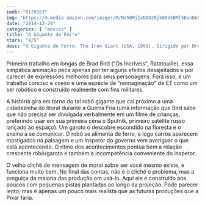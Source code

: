 ```yaml
---
imdb: "0129167"
img: "https://m.media-amazon.com/images/M/MV5BMjIxNDU2Njk0OV5BMl5BanBnXkFtZTgwODc3Njc3NjE@._V1_SY150_CR0,0,101,150_.jpg"
date: "2014-12-20"
categories: [ "movies" ]
title: "O Gigante de Ferro"
stars: "4/5"
desc: "O Gigante de Ferro. The Iron Giant (USA, 1999). Dirigido por Brad Bird. Escrito por Tim McCanlies, Brad Bird, Ted Hughes. Com Jennifer Aniston, Harry Connick Jr., Vin Diesel, James Gammon, Cloris Leachman, Christopher McDonald, John Mahoney, Eli Marienthal, M. Emmet Walsh."
---
```

Primeiro trabalho em longas de Brad Bird ("Os Incríveis", Ratatouille), essa simpática animação peca apenas por ter alguns efeitos desajeitados e por carecer de expressões melhores para seus personagens. Fora isso, é um trabalho conciso e coeso e uma espécie de "reimaginação" de ET como um ser robótico e construído realmente com fins militares.

A história gira em torno do tal robô gigante que cai próximo a uma cidadezinha do litoral durante a Guerra Fria (uma informação que Bird sabe que não precisa ser divulgada verbalmente em um filme de crianças, preferindo usar em sua primeira cena o Sputnik, primeiro satélite russo lançado ao espaço). Um garoto o descobre escondido na floresta e o ensina a se comunicar. O robô se alimenta de ferro, e logo carros aparecem mastigados na paisagem e um inspetor do governo vem averiguar o que está acontecendo. O ritmo dos acontecimentos pontua bem a relação crescente robô/garoto e também a incompetência conveniente do inspetor.

O velho clichê de mensagem de moral sobre ser você mesmo existe, e funciona muito bem. No final das contas, não é o clichê o problema, mas a preguiça da maioria das produção em usá-lo. Aqui ele é construído aos poucos com pequenas pistas plantadas ao longo da projeção. Pode parecer lento, mas é apenas um pouco mais realista que as futuras produções que a Pixar faria.
